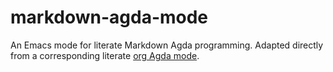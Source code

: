 # markdown-agda-mode
An Emacs mode for literate Markdown Agda programming.
Adapted directly from a corresponding literate [org Agda mode](https://github.com/alhassy/org-agda-mode).
